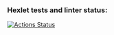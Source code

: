 ### Hexlet tests and linter status:
[![Actions Status](https://github.com/Malcom1986/algorithms-project-68/actions/workflows/hexlet-check.yml/badge.svg)](https://github.com/Malcom1986/algorithms-project-68/actions)
